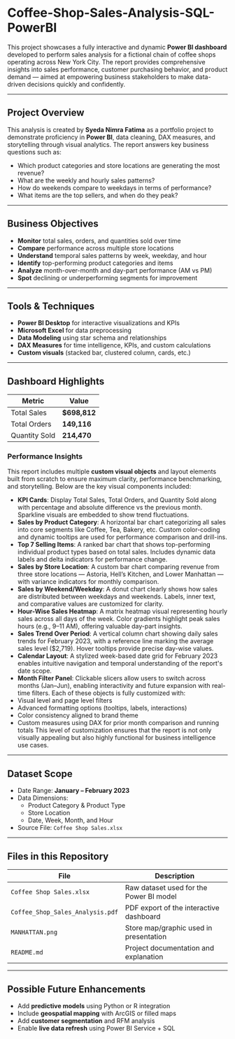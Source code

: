 # Coffee-Shop-Sales-Analysis-SQL-PowerBI
This project showcases a fully interactive and dynamic **Power BI dashboard** developed to perform sales analysis for a fictional chain of coffee shops operating across New York City. The report provides comprehensive insights into sales performance, customer purchasing behavior, and product demand — aimed at empowering business stakeholders to make data-driven decisions quickly and confidently.

---
## Project Overview
This analysis is created by **Syeda Nimra Fatima** as a portfolio project to demonstrate proficiency in **Power BI**, data cleaning, DAX measures, and storytelling through visual analytics.
The report answers key business questions such as:
- Which product categories and store locations are generating the most revenue?
- What are the weekly and hourly sales patterns?
- How do weekends compare to weekdays in terms of performance?
- What items are the top sellers, and when do they peak?

---
## Business Objectives
- **Monitor** total sales, orders, and quantities sold over time  
- **Compare** performance across multiple store locations  
- **Understand** temporal sales patterns by week, weekday, and hour  
- **Identify** top-performing product categories and items  
- **Analyze** month-over-month and day-part performance (AM vs PM)  
- **Spot** declining or underperforming segments for improvement  

---
## Tools & Techniques
- **Power BI Desktop** for interactive visualizations and KPIs
- **Microsoft Excel** for data preprocessing
- **Data Modeling** using star schema and relationships
- **DAX Measures** for time intelligence, KPIs, and custom calculations
- **Custom visuals** (stacked bar, clustered column, cards, etc.)

---
## Dashboard Highlights  
| Metric             | Value        |  
|--------------------|--------------|  
| Total Sales      | **$698,812**  |  
| Total Orders     | **149,116**   |  
| Quantity Sold    | **214,470**   |  

### Performance Insights  
This report includes multiple **custom visual objects** and layout elements built from scratch to ensure maximum clarity, performance benchmarking, and storytelling. Below are the key visual components included:
- **KPI Cards**: Display Total Sales, Total Orders, and Quantity Sold along with percentage and absolute difference vs the previous month. Sparkline visuals are embedded to show trend fluctuations.
- **Sales by Product Category**: A horizontal bar chart categorizing all sales into core segments like Coffee, Tea, Bakery, etc. Custom color-coding and dynamic tooltips are used for performance comparison and drill-ins.
- **Top 7 Selling Items**: A ranked bar chart that shows top-performing individual product types based on total sales. Includes dynamic data labels and delta indicators for performance change.
- **Sales by Store Location**: A custom bar chart comparing revenue from three store locations — Astoria, Hell’s Kitchen, and Lower Manhattan — with variance indicators for monthly comparison.
- **Sales by Weekend/Weekday**: A donut chart clearly shows how sales are distributed between weekdays and weekends. Labels, inner text, and comparative values are customized for clarity.
- **Hour-Wise Sales Heatmap**: A matrix heatmap visual representing hourly sales across all days of the week. Color gradients highlight peak sales hours (e.g., 9–11 AM), offering valuable day-part insights.
- **Sales Trend Over Period**: A vertical column chart showing daily sales trends for February 2023, with a reference line marking the average sales level ($2,719). Hover tooltips provide precise day-wise values.
- **Calendar Layout**: A stylized week-based date grid for February 2023 enables intuitive navigation and temporal understanding of the report's date scope.
- **Month Filter Panel**: Clickable slicers allow users to switch across months (Jan–Jun), enabling interactivity and future expansion with real-time filters.
Each of these objects is fully customized with:
- Visual level and page level filters
- Advanced formatting options (tooltips, labels, interactions)
- Color consistency aligned to brand theme
- Custom measures using DAX for prior month comparison and running totals
This level of customization ensures that the report is not only visually appealing but also highly functional for business intelligence use cases.

---
## Dataset Scope
- Date Range: **January – February 2023**
- Data Dimensions:
  - Product Category & Product Type
  - Store Location
  - Date, Week, Month, and Hour
- Source File: `Coffee Shop Sales.xlsx`

---
## Files in this Repository
| File                             | Description                                |
|----------------------------------|--------------------------------------------|
| `Coffee Shop Sales.xlsx`         | Raw dataset used for the Power BI model     |
| `Coffee_Shop_Sales_Analysis.pdf` | PDF export of the interactive dashboard     |
| `MANHATTAN.png`                  | Store map/graphic used in presentation      |
| `README.md`                      | Project documentation and explanation       |

---
## Possible Future Enhancements
- Add **predictive models** using Python or R integration
- Include **geospatial mapping** with ArcGIS or filled maps
- Add **customer segmentation** and RFM analysis
- Enable **live data refresh** using Power BI Service + SQL
